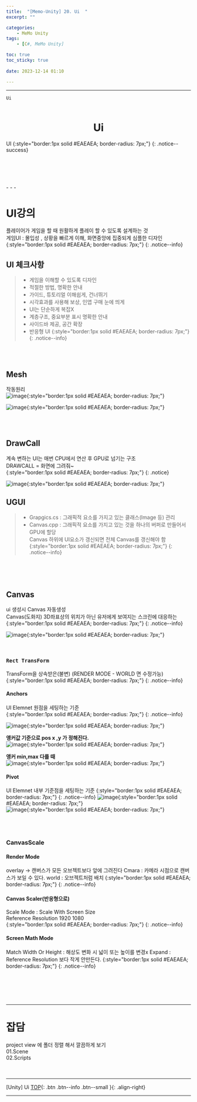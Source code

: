 ```yaml
---
title:  "[Memo-Unity] 20. Ui  "
excerpt: ""

categories:
    - MeMo Unity
tags:
    - [C#, MeMo Unity]

toc: true
toc_sticky: true
 
date: 2023-12-14 01:10

---
```

- - -

`Ui` 
<BR><BR>

<center><H1>  Ui  </H1></center>
UI   
{:style="border:1px solid #EAEAEA; border-radius: 7px;"}
{: .notice--success} 
<br><br><br><br><br><br>
- - - 

# UI강의
플레이어가 게임을 할 때 원활하게 플레이 할 수 있도록 설계하는 것  
게임UI : 몰입성 , 상황을 빠르게 이해, 화면중앙에 집중되게 심플한 디자인  
{:style="border:1px solid #EAEAEA; border-radius: 7px;"}
{: .notice--info} 

## UI 체크사항  

> - 게임을 이해할 수 있도록 디자인
> - 적절한 방법, 명확한 안내  
> - 가이드, 튜토리얼 이해쉽게, 건너뛰기
> - 시각효과를 사용해 보상, 인앱 구매 눈에 띄게  
> - UI는 단순하게 복잡X 
> - 계층구조, 중요부분 표시 명확한 안내  
> - 사이드바 제공, 공간 확장  
> - 반응형 UI
{:style="border:1px solid #EAEAEA; border-radius: 7px;"}
{: .notice--info} 

<br><br>

## Mesh
작동원리  
![image](https://github.com/levell1/levell1.github.io/assets/96651722/dc56588f-ed68-4fc0-80ab-42d6b065ad20){:style="border:1px solid #EAEAEA; border-radius: 7px;"}   

![image](https://github.com/levell1/levell1.github.io/assets/96651722/3f99e633-ed9f-4d15-9daf-10cc6119f115){:style="border:1px solid #EAEAEA; border-radius: 7px;"}   

<br><br>

## DrawCall
계속 변하는 UI는 매번 CPU에서 연산 후 GPU로 넘기는 구조  
DRAWCALL = 화면에 그려줘~  
{:style="border:1px solid #EAEAEA; border-radius: 7px;"}
{: .notice} 

![image](https://github.com/levell1/levell1.github.io/assets/96651722/8e4a34f2-968c-4d03-9b2c-a41200e34908){:style="border:1px solid #EAEAEA; border-radius: 7px;"}  

## UGUI
> - Grapgics.cs : 그래픽적 요소를 가지고 있는 클래스(Image 등) 관리
> - Canvas.cpp : 그래픽적 요소를 가지고 있는 것을 하나의 버퍼로 만들어서 GPU에 할당  
Canvas 하위에 UI요소가 갱신되면 전체 Canvas를 갱신해야 함  
{:style="border:1px solid #EAEAEA; border-radius: 7px;"}
{: .notice--info} 

<br><br><br>

## Canvas  
ui 생성시 Canvas 자동생성  
Canvas(도화지)  3D좌표상의 위치가 아닌 유저에게 보여지는 스크린에 대응하는  
{:style="border:1px solid #EAEAEA; border-radius: 7px;"}
{: .notice--info} 

![image](https://github.com/levell1/levell1.github.io/assets/96651722/13442448-dd4f-4cf1-a1de-c1f156e43bfd){:style="border:1px solid #EAEAEA; border-radius: 7px;"}  

<br>

### `Rect TransForm` 
TransForm을 상속받은(불변)  (RENDER MODE - WORLD 면 수정가능)  
{:style="border:1px solid #EAEAEA; border-radius: 7px;"}
{: .notice--info} 

#### Anchors  
UI Elemnet 원점을 세팅하는 기준  
{:style="border:1px solid #EAEAEA; border-radius: 7px;"}
{: .notice--info} 

![image](https://github.com/levell1/levell1.github.io/assets/96651722/489d44fa-b791-40e1-a8e5-d19ad8a9afb7){:style="border:1px solid #EAEAEA; border-radius: 7px;"}  

**앵커값 기준으로 pos x ,y 가 정해진다.**  
![image](https://github.com/levell1/levell1.github.io/assets/96651722/ad27f01e-a9cf-43b4-8a50-f73b92c06762){:style="border:1px solid #EAEAEA; border-radius: 7px;"}  

**앵커 min,max 다를 때**  
![image](https://github.com/levell1/levell1.github.io/assets/96651722/61f1675e-6095-4db3-afe8-2ace4d7d38a3){:style="border:1px solid #EAEAEA; border-radius: 7px;"}  


#### Pivot
UI Elemnet 내부 기준점을 세팅하는 기준
{:style="border:1px solid #EAEAEA; border-radius: 7px;"}
{: .notice--info} 
![image](https://github.com/levell1/levell1.github.io/assets/96651722/a245baa1-23ac-4a3d-9fa4-c0713cac0a4e){:style="border:1px solid #EAEAEA; border-radius: 7px;"}  
![image](https://github.com/levell1/levell1.github.io/assets/96651722/5e206030-dd0f-4e8c-8daa-088df6a7d663){:style="border:1px solid #EAEAEA; border-radius: 7px;"}  

<br><br>

### CanvasScale
####  Render Mode 
overlay -> 캔버스가 모든 오브젝트보다 앞에 그려진다
Cmara : 카메라 시점으로 캔버스가 보일 수 있다.
world : 오브젝트처럼 배치
{:style="border:1px solid #EAEAEA; border-radius: 7px;"}
{: .notice--info} 


#### Canvas Scaler(반응형으로) 
Scale Mode : Scale With Screen Size  
Reference Resolution 1920 1080  
{:style="border:1px solid #EAEAEA; border-radius: 7px;"}
{: .notice--info} 

#### Screen Math Mode
Match Width Or Height : 해상도 변화 시 넓이 또는 높이를 변경x
Expand : Reference Resolution 보다 작게 안만든다.
{:style="border:1px solid #EAEAEA; border-radius: 7px;"}
{: .notice--info} 



<br><br><br><br>
- - - 

# 잡담
project view 에 폴더 정렬 해서 깔끔하게 보기  
01.Scene  
02.Scripts  
<br><br>
- - - 

[Unity] Ui
[TOP](#){: .btn .btn--info .btn--small }{: .align-right}
<br>
- - -
